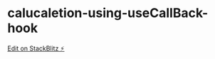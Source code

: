 # calucaletion-using-useCallBack-hook

[Edit on StackBlitz ⚡️](https://stackblitz.com/edit/react-2vbnrp)